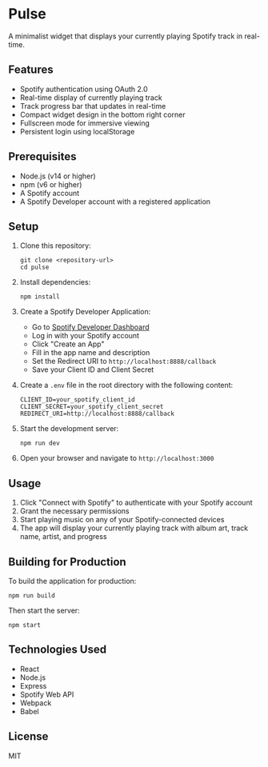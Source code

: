 # Pulse

A minimalist widget that displays your currently playing Spotify track in real-time.

## Features

- Spotify authentication using OAuth 2.0
- Real-time display of currently playing track
- Track progress bar that updates in real-time
- Compact widget design in the bottom right corner
- Fullscreen mode for immersive viewing
- Persistent login using localStorage

## Prerequisites

- Node.js (v14 or higher)
- npm (v6 or higher)
- A Spotify account
- A Spotify Developer account with a registered application

## Setup

1. Clone this repository:
   ```
   git clone <repository-url>
   cd pulse
   ```

2. Install dependencies:
   ```
   npm install
   ```

3. Create a Spotify Developer Application:
   - Go to [Spotify Developer Dashboard](https://developer.spotify.com/dashboard/)
   - Log in with your Spotify account
   - Click "Create an App"
   - Fill in the app name and description
   - Set the Redirect URI to `http://localhost:8888/callback`
   - Save your Client ID and Client Secret

4. Create a `.env` file in the root directory with the following content:
   ```
   CLIENT_ID=your_spotify_client_id
   CLIENT_SECRET=your_spotify_client_secret
   REDIRECT_URI=http://localhost:8888/callback
   ```

5. Start the development server:
   ```
   npm run dev
   ```

6. Open your browser and navigate to `http://localhost:3000`

## Usage

1. Click "Connect with Spotify" to authenticate with your Spotify account
2. Grant the necessary permissions
3. Start playing music on any of your Spotify-connected devices
4. The app will display your currently playing track with album art, track name, artist, and progress

## Building for Production

To build the application for production:

```
npm run build
```

Then start the server:

```
npm start
```

## Technologies Used

- React
- Node.js
- Express
- Spotify Web API
- Webpack
- Babel

## License

MIT 